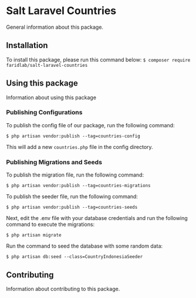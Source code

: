 # Salt Laravel Countries

General information about this package.

## Installation

To install this package, please run this command below:
```$ composer require faridlab/salt-laravel-countries```

## Using this package

Information about using this package

### Publishing Configurations

To publish the config file of our package, run the following command:

```$ php artisan vendor:publish --tag=countries-config```

This will add a new ```countries.php``` file in the config directory.

### Publishing Migrations and Seeds

To publish the migration file, run the following command:

```$ php artisan vendor:publish --tag=countries-migrations```

To publish the seeder file, run the following command:

```$ php artisan vendor:publish --tag=countries-seeds```

Next, edit the .env file with your database credentials and run the following command to execute the migrations:

```$ php artisan migrate```

Run the command to seed the database with some random data:

```$ php artisan db:seed --class=CountryIndonesiaSeeder```

## Contributing

Information about contributing to this package.
